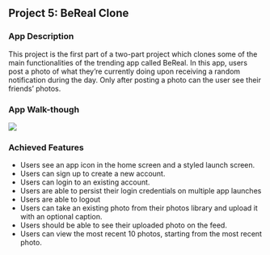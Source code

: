 ## Project 5: BeReal Clone
### App Description

This project is the first part of a two-part project which clones some of the main functionalities of the trending app called BeReal. In this app, users post a photo of what they’re currently doing upon receiving a random notification during the day. Only after posting a photo can the user see their friends’ photos.

### App Walk-though

<img src="demo.gif" />

### Achieved Features

* Users see an app icon in the home screen and a styled launch screen.
* Users can sign up to create a new account.
* Users can login to an existing account.
* Users are able to persist their login credentials on multiple app launches
* Users are able to logout
* Users can take an existing photo from their photos library and upload it with an optional caption.
* Users should be able to see their uploaded photo on the feed.
* Users can view the most recent 10 photos, starting from the most recent photo.
